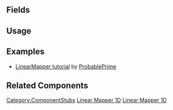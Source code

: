 <languages></languages> <translate>

## Fields

## Usage

## Examples

-   [LinearMapper tutorial](https://www.youtube.com/watch?v=B8skjptmLiU)
    by [ProbablePrime](User:ProbablePrime "wikilink")

## Related Components

</translate>

[Category:ComponentStubs](Category:ComponentStubs "wikilink") [Linear
Mapper 1D](Category:Components{{#translation:}} "wikilink") [Linear
Mapper
1D](Category:Components:Transform:Drivers{{#translation:}} "wikilink")